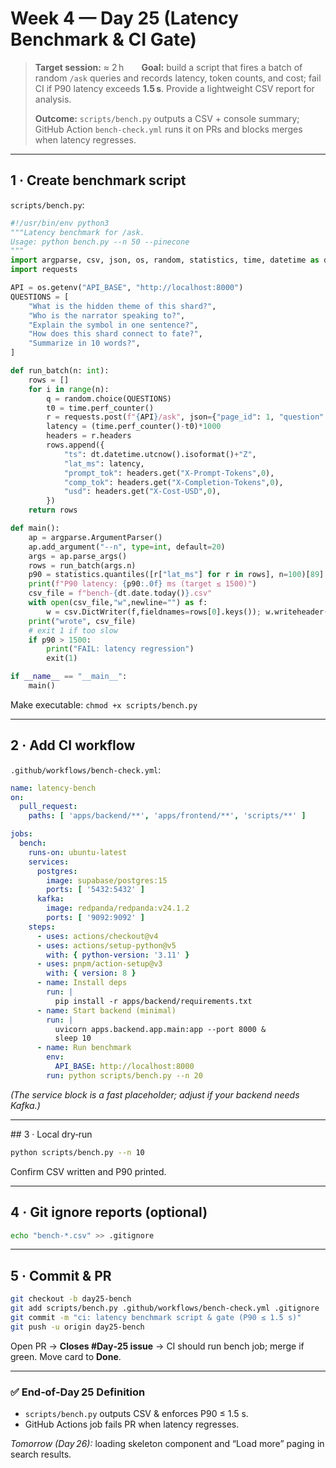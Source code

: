 # Week 4 — Day 25 (Latency Benchmark & CI Gate)

> **Target session:** ≈ 2 h  **Goal:** build a script that fires a batch of random `/ask` queries and records latency, token counts, and cost; fail CI if P90 latency exceeds **1.5 s**. Provide a lightweight CSV report for analysis.
>
> **Outcome:** `scripts/bench.py` outputs a CSV + console summary; GitHub Action `bench-check.yml` runs it on PRs and blocks merges when latency regresses.

---

## 1 · Create benchmark script

`scripts/bench.py`:

```python
#!/usr/bin/env python3
"""Latency benchmark for /ask.
Usage: python bench.py --n 50 --pinecone
"""
import argparse, csv, json, os, random, statistics, time, datetime as dt
import requests

API = os.getenv("API_BASE", "http://localhost:8000")
QUESTIONS = [
    "What is the hidden theme of this shard?",
    "Who is the narrator speaking to?",
    "Explain the symbol in one sentence?",
    "How does this shard connect to fate?",
    "Summarize in 10 words?",
]

def run_batch(n: int):
    rows = []
    for i in range(n):
        q = random.choice(QUESTIONS)
        t0 = time.perf_counter()
        r = requests.post(f"{API}/ask", json={"page_id": 1, "question": q})
        latency = (time.perf_counter()-t0)*1000
        headers = r.headers
        rows.append({
            "ts": dt.datetime.utcnow().isoformat()+"Z",
            "lat_ms": latency,
            "prompt_tok": headers.get("X-Prompt-Tokens",0),
            "comp_tok": headers.get("X-Completion-Tokens",0),
            "usd": headers.get("X-Cost-USD",0),
        })
    return rows

def main():
    ap = argparse.ArgumentParser()
    ap.add_argument("--n", type=int, default=20)
    args = ap.parse_args()
    rows = run_batch(args.n)
    p90 = statistics.quantiles([r["lat_ms"] for r in rows], n=100)[89]
    print(f"P90 latency: {p90:.0f} ms (target ≤ 1500)")
    csv_file = f"bench-{dt.date.today()}.csv"
    with open(csv_file,"w",newline="") as f:
        w = csv.DictWriter(f,fieldnames=rows[0].keys()); w.writeheader(); w.writerows(rows)
    print("wrote", csv_file)
    # exit 1 if too slow
    if p90 > 1500:
        print("FAIL: latency regression")
        exit(1)

if __name__ == "__main__":
    main()
```

Make executable: `chmod +x scripts/bench.py`

---

## 2 · Add CI workflow

`.github/workflows/bench-check.yml`:

```yaml
name: latency-bench
on:
  pull_request:
    paths: [ 'apps/backend/**', 'apps/frontend/**', 'scripts/**' ]

jobs:
  bench:
    runs-on: ubuntu-latest
    services:
      postgres:
        image: supabase/postgres:15
        ports: [ '5432:5432' ]
      kafka:
        image: redpanda/redpanda:v24.1.2
        ports: [ '9092:9092' ]
    steps:
      - uses: actions/checkout@v4
      - uses: actions/setup-python@v5
        with: { python-version: '3.11' }
      - uses: pnpm/action-setup@v3
        with: { version: 8 }
      - name: Install deps
        run: |
          pip install -r apps/backend/requirements.txt
      - name: Start backend (minimal)
        run: |
          uvicorn apps.backend.app.main:app --port 8000 &
          sleep 10
      - name: Run benchmark
        env:
          API_BASE: http://localhost:8000
        run: python scripts/bench.py --n 20
```

*(The service block is a fast placeholder; adjust if your backend needs Kafka.)*

---

\## 3 · Local dry‑run

```bash
python scripts/bench.py --n 10
```

Confirm CSV written and P90 printed.

---

## 4 · Git ignore reports (optional)

```bash
echo "bench-*.csv" >> .gitignore
```

---

## 5 · Commit & PR

```bash
git checkout -b day25-bench
git add scripts/bench.py .github/workflows/bench-check.yml .gitignore
git commit -m "ci: latency benchmark script & gate (P90 ≤ 1.5 s)"
git push -u origin day25-bench
```

Open PR → **Closes #Day‑25 issue** → CI should run bench job; merge if green.
Move card to **Done**.

---

### ✅ End‑of‑Day 25 Definition

* `scripts/bench.py` outputs CSV & enforces P90 ≤ 1.5 s.
* GitHub Actions job fails PR when latency regresses.

*Tomorrow (Day 26):* loading skeleton component and “Load more” paging in search results.